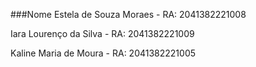 ###Nome 
Estela de Souza Moraes - RA: 2041382221008

Iara Lourenço da Silva - RA: 2041382221009

Kaline Maria de Moura - RA: 2041382221005